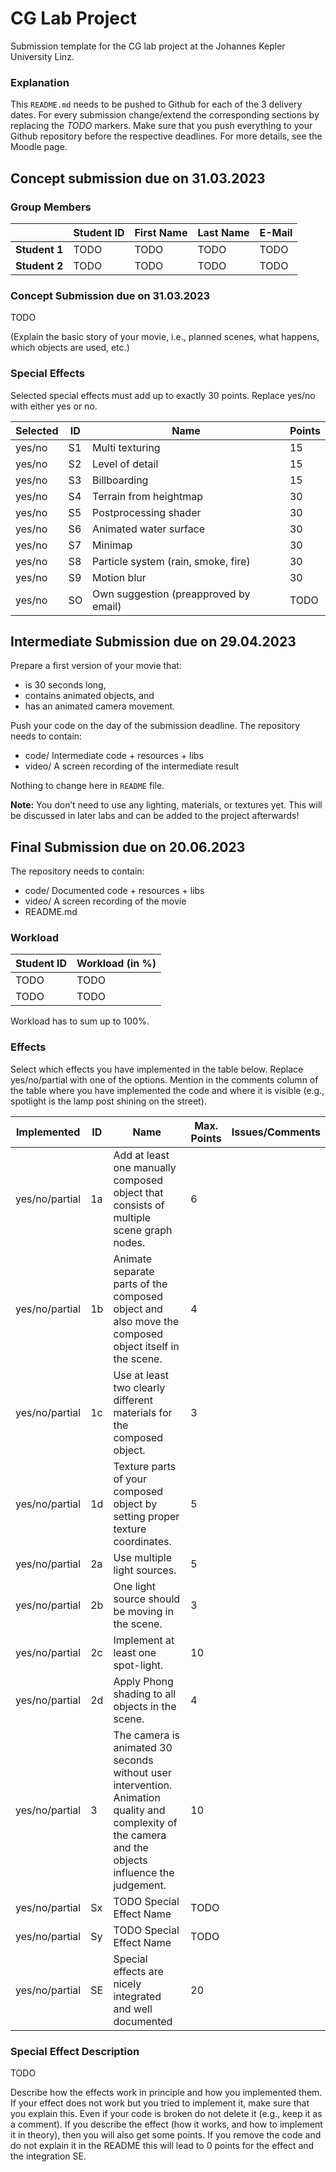 # CG Lab Project

Submission template for the CG lab project at the Johannes Kepler University Linz.

### Explanation

This `README.md` needs to be pushed to Github for each of the 3 delivery dates.
For every submission change/extend the corresponding sections by replacing the *TODO* markers. Make sure that you push everything to your Github repository before the respective deadlines. For more details, see the Moodle page.

## Concept submission due on 31.03.2023

### Group Members

|               | Student ID    | First Name  | Last Name      | E-Mail         |
|---------------|---------------|-------------|----------------|----------------|
| **Student 1** | TODO          | TODO        | TODO           | TODO           |
| **Student 2** | TODO          | TODO        | TODO           | TODO           |

### Concept Submission due on 31.03.2023

TODO

(Explain the basic story of your movie, i.e., planned scenes, what happens, which objects are used, etc.)

### Special Effects

Selected special effects must add up to exactly 30 points. Replace yes/no with either yes or no.

| Selected   | ID | Name                                  | Points |
|------------|----|---------------------------------------|--------|
| yes/no     | S1 | Multi texturing                       | 15     |  
| yes/no     | S2 | Level of detail                       | 15     |
| yes/no     | S3 | Billboarding                          | 15     |
| yes/no     | S4 | Terrain from heightmap                | 30     |
| yes/no     | S5 | Postprocessing shader                 | 30     |
| yes/no     | S6 | Animated water surface                | 30     |
| yes/no     | S7 | Minimap                               | 30     |
| yes/no     | S8 | Particle system (rain, smoke, fire)   | 30     |
| yes/no     | S9 | Motion blur                           | 30     |
| yes/no     | SO | Own suggestion (preapproved by email) | TODO   |

## Intermediate Submission due on 29.04.2023

Prepare a first version of your movie that:
 * is 30 seconds long,
 * contains animated objects, and
 * has an animated camera movement. 

Push your code on the day of the submission deadline. 
The repository needs to contain:
  * code/ Intermediate code + resources + libs
  * video/ A screen recording of the intermediate result

Nothing to change here in `README` file.

**Note:** You don’t need to use any lighting, materials, or textures yet. This will be discussed in later labs and can be added to the project afterwards!

## Final Submission due on 20.06.2023

The repository needs to contain:
  * code/ Documented code + resources + libs
  * video/ A screen recording of the movie
  * README.md


### Workload

| Student ID     | Workload (in %) |
| ---------------|-----------------|
| TODO           | TODO            |
| TODO           | TODO            |

Workload has to sum up to 100%.

### Effects

Select which effects you have implemented in the table below. Replace yes/no/partial with one of the options.
Mention in the comments column of the table where you have implemented the code and where it is visible (e.g., spotlight is the lamp post shining on the street). 

| Implemented    | ID | Name                                                                                                   | Max. Points | Issues/Comments |
|----------------|----|--------------------------------------------------------------------------------------------------------|-------------|-----------------|
| yes/no/partial | 1a | Add at least one manually composed object that consists of multiple scene graph nodes.                 | 6           |                 |
| yes/no/partial | 1b | Animate separate parts of the composed object and also move the composed object itself in the scene.   | 4           |                 |
| yes/no/partial | 1c | Use at least two clearly different materials for the composed object.                                  | 3           |                 |
| yes/no/partial | 1d | Texture parts of your composed object by setting proper texture coordinates.                           | 5           |                 |
| yes/no/partial | 2a | Use multiple light sources.                                                                            | 5           |                 |
| yes/no/partial | 2b | One light source should be moving in the scene.                                                        | 3           |                 |
| yes/no/partial | 2c | Implement at least one spot-light.                                                                     | 10          |                 |
| yes/no/partial | 2d | Apply Phong shading to all objects in the scene.                                                       | 4           |                 |
| yes/no/partial | 3  | The camera is animated 30 seconds without user intervention. Animation quality and complexity of the camera and the objects influence the judgement.                                                                       | 10           |                 |
| yes/no/partial | Sx | TODO Special Effect Name                                                                               | TODO        |                 |
| yes/no/partial | Sy | TODO Special Effect Name                                                                               | TODO        |                 |
| yes/no/partial | SE | Special effects are nicely integrated and well documented                                              | 20          |                 |

### Special Effect Description

TODO

Describe how the effects work in principle and how you implemented them. If your effect does not work but you tried to implement it, make sure that you explain this. Even if your code is broken do not delete it (e.g., keep it as a comment). If you describe the effect (how it works, and how to implement it in theory), then you will also get some points. If you remove the code and do not explain it in the README this will lead to 0 points for the effect and the integration SE.

